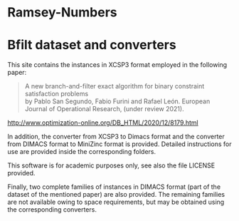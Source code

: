 # Ramsey-Numbers
# Bfilt dataset and converters

This site contains the instances in XCSP3 format employed in the following paper:

> A new branch-and-filter exact algorithm for binary constraint satisfaction problems  
by Pablo San Segundo, Fabio Furini and Rafael León. European Journal of Operational Research, (under review 2021).

http://www.optimization-online.org/DB_HTML/2020/12/8179.html

In addition, the converter from XCSP3  to Dimacs format and the converter from DIMACS format to MiniZinc format is provided. Detailed instructions for use are provided inside the corresponding folders.

This software is for academic purposes only, see also the file LICENSE  provided.

Finally, two complete families of instances in DIMACS format (part of the dataset of the mentioned paper) are also provided. The remaining families are not available owing to  space requirements, but may be obtained using the corresponding converters.

